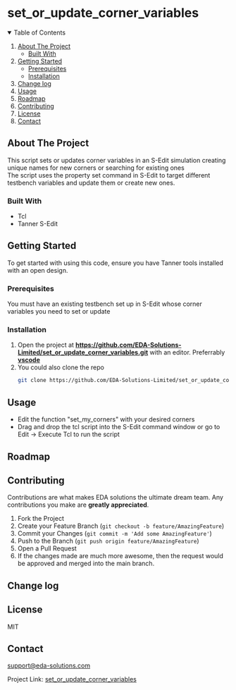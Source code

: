 #  set_or_update_corner_variables


<!-- TABLE OF CONTENTS -->
<details open="open">
  <summary>Table of Contents</summary>
  <ol>
    <li>
      <a href="#about-the-project">About The Project</a>
      <ul>
        <li><a href="#built-with">Built With</a></li>
      </ul>
    </li>
    <li>
      <a href="#getting-started">Getting Started</a>
      <ul>
        <li><a href="#prerequisites">Prerequisites</a></li>
        <li><a href="#installation">Installation</a></li>
      </ul>
    </li>
    <li><a href="#change-log">Change log</a></li>
    <li><a href="#usage">Usage</a></li>
    <li><a href="#roadmap">Roadmap</a></li>
    <li><a href="#contributing">Contributing</a></li>
    <li><a href="#license">License</a></li>
    <li><a href="#contact">Contact</a></li>
  </ol>
</details>



<!-- ABOUT THE PROJECT -->
## About The Project

This script sets or updates corner variables in an S-Edit simulation creating unique names for new corners or searching for existing ones  
The script uses the property set command in S-Edit to target different testbench variables and update them or create new ones.  


### Built With

* Tcl
* Tanner S-Edit 


<!-- GETTING STARTED -->
## Getting Started

To get started with using this code, ensure you have Tanner tools installed with an open design.

### Prerequisites
You must have an existing testbench set up in S-Edit whose corner variables you need to set or update 

### Installation

1. Open the project at **https://github.com/EDA-Solutions-Limited/set_or_update_corner_variables.git** with an editor. Preferrably [**vscode**](https://code.visualstudio.com/)
2. You could also clone the repo
   ```sh
   git clone https://github.com/EDA-Solutions-Limited/set_or_update_corner_variables.git

<!-- MAKING CHANGES -->
## Usage
* Edit the function "set_my_corners" with your desired corners 
* Drag and drop the tcl script into the S-Edit command window or go to Edit -> Execute Tcl to run the script


<!-- ROADMAP -->
## Roadmap


<!-- CONTRIBUTING -->
## Contributing

Contributions are what makes EDA solutions the ultimate dream team. Any contributions you make are **greatly appreciated**.

1. Fork the Project
2. Create your Feature Branch (`git checkout -b feature/AmazingFeature`)
3. Commit your Changes (`git commit -m 'Add some AmazingFeature'`)
4. Push to the Branch (`git push origin feature/AmazingFeature`)
5. Open a Pull Request
6. If the changes made are much more awesome, then the request would be approved and merged into the main branch. 

<!-- CHANGE LOG -->
## Change log

<!-- LICENSE -->
## License

MIT

<!-- CONTACT -->
## Contact

support@eda-solutions.com

Project Link: [set_or_update_corner_variables](https://github.com/EDA-Solutions-Limited/set_or_update_corner_variables)
